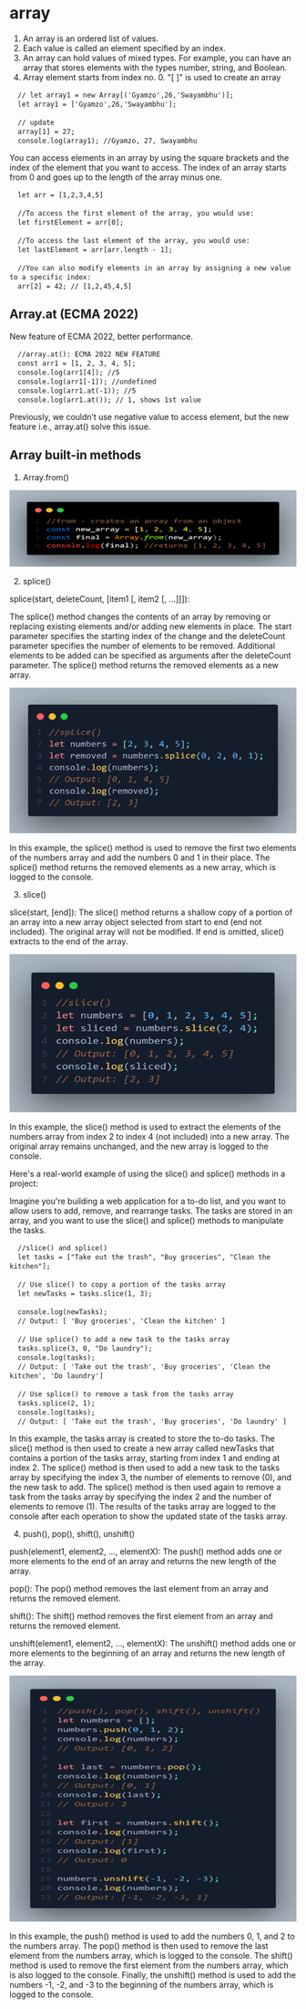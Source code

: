 # array

1. An array is an ordered list of values.
2. Each value is called an element specified by an index.
3. An array can hold values of mixed types. For example, you can have an array that stores elements with the types number, string, and Boolean.
4. Array element starts from index no. 0. "[ ]" is used to create an array

```
  // let array1 = new Array[('Gyamzo',26,'Swayambhu')];
  let array1 = ['Gyamzo',26,'Swayambhu'];

  // update
  array[1] = 27;
  console.log(array1); //Gyamzo, 27, Swayambhu
```

You can access elements in an array by using the square brackets and the index of the element that you want to access. The index of an array starts from 0 and goes up to the length of the array minus one.

```
  let arr = [1,2,3,4,5]

  //To access the first element of the array, you would use:
  let firstElement = arr[0];

  //To access the last element of the array, you would use:
  let lastElement = arr[arr.length - 1];

  //You can also modify elements in an array by assigning a new value to a specific index:
  arr[2] = 42; // [1,2,45,4,5]
```

## Array.at (ECMA 2022)

New feature of ECMA 2022, better performance.

```
  //array.at(): ECMA 2022 NEW FEATURE
  const arr1 = [1, 2, 3, 4, 5];
  console.log(arr1[4]); //5
  console.log(arr1[-1]); //undefined
  console.log(arr1.at(-1)); //5
  console.log(arr1.at()); // 1, shows 1st value

```

Previously, we couldn’t use negative value to access element, but the new feature i.e., array.at() solve this issue.

## Array built-in methods

1. Array.from()

![Splice](images/03-array-from.png)

2. splice()

splice(start, deleteCount, [item1 [, item2 [, ...]]]):

The splice() method changes the contents of an array by removing or replacing existing elements and/or adding new elements in place. The start parameter specifies the starting index of the change and the deleteCount parameter specifies the number of elements to be removed. Additional elements to be added can be specified as arguments after the deleteCount parameter. The splice() method returns the removed elements as a new array.

![Alt text](images/04-array-splice.png)

In this example, the splice() method is used to remove the first two elements of the numbers array and add the numbers 0 and 1 in their place. The splice() method returns the removed elements as a new array, which is logged to the console.

3. slice()

slice(start, [end]):
The slice() method returns a shallow copy of a portion of an array into a new array object selected from start to end (end not included). The original array will not be modified. If end is omitted, slice() extracts to the end of the array.

![Alt text](images/05-array-slice.png)

In this example, the slice() method is used to extract the elements of the numbers array from index 2 to index 4 (not included) into a new array. The original array remains unchanged, and the new array is logged to the console.

Here's a real-world example of using the slice() and splice() methods in a project:

Imagine you're building a web application for a to-do list, and you want to allow users to add, remove, and rearrange tasks. The tasks are stored in an array, and you want to use the slice() and splice() methods to manipulate the tasks.

```
  //slice() and splice()
  let tasks = ["Take out the trash", "Buy groceries", "Clean the kitchen"];

  // Use slice() to copy a portion of the tasks array
  let newTasks = tasks.slice(1, 3);

  console.log(newTasks);
  // Output: [ 'Buy groceries', 'Clean the kitchen' ]

  // Use splice() to add a new task to the tasks array
  tasks.splice(3, 0, "Do laundry");
  console.log(tasks);
  // Output: [ 'Take out the trash', 'Buy groceries', 'Clean the kitchen', 'Do laundry']

  // Use splice() to remove a task from the tasks array
  tasks.splice(2, 1);
  console.log(tasks);
  // Output: [ 'Take out the trash', 'Buy groceries', 'Do laundry' ]

```

In this example, the tasks array is created to store the to-do tasks. The slice() method is then used to create a new array called newTasks that contains a portion of the tasks array, starting from index 1 and ending at index 2. The splice() method is then used to add a new task to the tasks array by specifying the index 3, the number of elements to remove (0), and the new task to add. The splice() method is then used again to remove a task from the tasks array by specifying the index 2 and the number of elements to remove (1). The results of the tasks array are logged to the console after each operation to show the updated state of the tasks array.

4. push(), pop(), shift(), unshift()

push(element1, element2, ..., elementX): The push() method adds one or more elements to the end of an array and returns the new length of the array.

pop(): The pop() method removes the last element from an array and returns the removed element.

shift(): The shift() method removes the first element from an array and returns the removed element.

unshift(element1, element2, ..., elementX): The unshift() method adds one or more elements to the beginning of an array and returns the new length of the array.

![Alt text](images/06-array-push.png)

In this example, the push() method is used to add the numbers 0, 1, and 2 to the numbers array. The pop() method is then used to remove the last element from the numbers array, which is logged to the console. The shift() method is used to remove the first element from the numbers array, which is also logged to the console. Finally, the unshift() method is used to add the numbers -1, -2, and -3 to the beginning of the numbers array, which is logged to the console.
